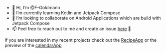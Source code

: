 - 👋 Hi, I’m @F-Goldmann
- 🌱 I’m currently learning Kotlin and Jetpack Compose
- 💞️ I’m looking to collaborate on Android Applications which are build with Jetpack Compose
- 📫 Feel free to reach out to me and create an issue [here](https://github.com/F-Goldmann/F-Goldmann/issues) 🥳

If you are interested in my recent projects check out the [RecipeApp](https://github.com/F-Goldmann/RecipeApp-Summary) or the preview of the [calendarApp](https://github.com/F-Goldmann/CalendarApp-Preview)

<!---
F-Goldmann/F-Goldmann is a ✨ special ✨ repository because its `README.md` (this file) appears on your GitHub profile.
You can click the Preview link to take a look at your changes.
--->
